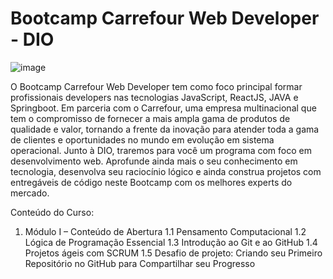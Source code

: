 
# Bootcamp Carrefour Web Developer - DIO

![image](https://user-images.githubusercontent.com/66913183/167689505-6fbecccb-bb39-481d-89a6-aa17741ebe1e.png)

O Bootcamp Carrefour Web Developer tem como foco principal formar profissionais developers nas tecnologias JavaScript, ReactJS, JAVA e Springboot. Em parceria com o Carrefour, uma empresa multinacional que tem o compromisso de fornecer a mais ampla gama de produtos de qualidade e valor, tornando a frente da inovação para atender toda a gama de clientes e oportunidades no mundo em evolução em sistema operacional. Junto à DIO, traremos para você um programa com foco em desenvolvimento web. Aprofunde ainda mais o seu conhecimento em tecnologia, desenvolva seu raciocínio lógico e ainda construa projetos com entregáveis de código neste Bootcamp com os melhores experts do mercado.

Conteúdo do Curso:

1. Módulo I – Conteúdo de Abertura
1.1 Pensamento Computacional
1.2 Lógica de Programação Essencial
1.3 Introdução ao Git e ao GitHub
1.4 Projetos ágeis com SCRUM
1.5 Desafio de projeto: Criando seu Primeiro Repositório no GitHub para Compartilhar seu Progresso

